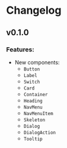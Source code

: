 # Changelog

## v0.1.0

### Features:

- New components:
  - `Button`
  - `Label`
  - `Switch`
  - `Card`
  - `Container`
  - `Heading`
  - `NavMenu`
  - `NavMenuItem`
  - `Skeleton`
  - `Dialog`
  - `DialogAction`
  - `Tooltip`
